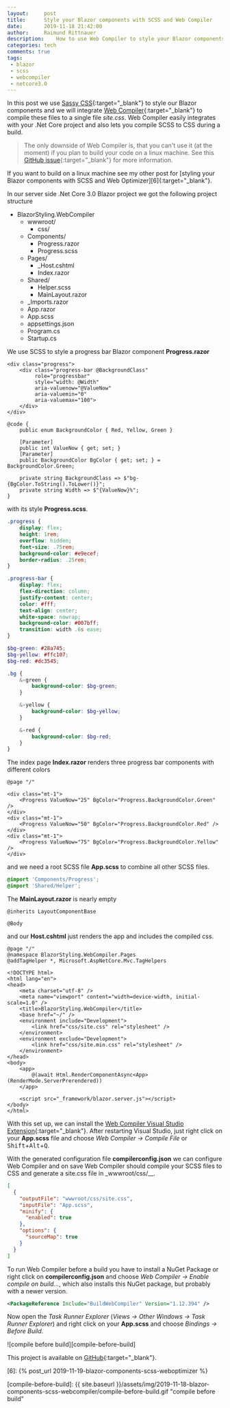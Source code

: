 ```yaml
---
layout:     post
title:      Style your Blazor components with SCSS and Web Compiler
date:       2019-11-18 21:42:00
author:     Raimund Rittnauer
description:    How to use Web Compiler to style your Blazor components with Sassy CSS
categories: tech
comments: true
tags:
 - blazor
 - scss
 - webcompiler
 - netcore3.0
---
```


In this post we use [Sassy CSS][1]{:target="_blank"} to style our Blazor components and we will integrate [Web Compiler][2]{:target="_blank"} to compile these files to a single file _site.css_. Web Compiler easily integrates with your .Net Core project and also lets you compile SCSS to CSS during a build.

> The only downside of Web Compiler is, that you can't use it (at the moment) if you plan to build your code on a linux machine. See this [GitHub issue][3]{:target="_blank"} for more information.

If you want to build on a linux machine see my other post for [styling your Blazor components with SCSS and Web Optimizer][6]{:target="_blank"}.

In our server side .Net Core 3.0 Blazor project we got the following project structure

* BlazorStyling.WebCompiler
    * wwwroot/
        * css/
    * Components/
        * Progress.razor
        * Progress.scss
    * Pages/
        * _Host.cshtml
        * Index.razor
    * Shared/
        * Helper.scss
        * MainLayout.razor
    * _Imports.razor
    * App.razor
    * App.scss
    * appsettings.json
    * Program.cs
    * Startup.cs

We use SCSS to style a progress bar Blazor component __Progress.razor__

``` razor
<div class="progress">
    <div class="progress-bar @BackgroundClass"
         role="progressbar"
         style="width: @Width"
         aria-valuenow="@ValueNow"
         aria-valuemin="0"
         aria-valuemax="100">
    </div>
</div>

@code {
    public enum BackgroundColor { Red, Yellow, Green }

    [Parameter]
    public int ValueNow { get; set; }
    [Parameter]
    public BackgroundColor BgColor { get; set; } = BackgroundColor.Green;

    private string BackgroundClass => $"bg-{BgColor.ToString().ToLower()}";
    private string Width => $"{ValueNow}%";
}
```

with its style __Progress.scss__.

``` scss
.progress {
    display: flex;
    height: 1rem;
    overflow: hidden;
    font-size: .75rem;
    background-color: #e9ecef;
    border-radius: .25rem;
}

.progress-bar {
    display: flex;
    flex-direction: column;
    justify-content: center;
    color: #fff;
    text-align: center;
    white-space: nowrap;
    background-color: #007bff;
    transition: width .6s ease;
}

$bg-green: #28a745;
$bg-yellow: #ffc107;
$bg-red: #dc3545;

.bg {
    &-green {
        background-color: $bg-green;
    }

    &-yellow {
        background-color: $bg-yellow;
    }

    &-red {
        background-color: $bg-red;
    }
}
```

The index page __Index.razor__ renders three progress bar components with different colors

``` razor
@page "/"

<div class="mt-1">
    <Progress ValueNow="25" BgColor="Progress.BackgroundColor.Green" />
</div>
<div class="mt-1">
    <Progress ValueNow="50" BgColor="Progress.BackgroundColor.Red" />
</div>
<div class="mt-1">
    <Progress ValueNow="75" BgColor="Progress.BackgroundColor.Yellow" />
</div>
```

and we need a root SCSS file __App.scss__ to combine all other SCSS files.

``` scss
@import 'Components/Progress';
@import 'Shared/Helper';
```

The __MainLayout.razor__ is nearly empty

``` razor
@inherits LayoutComponentBase

@Body
```

and our __Host.cshtml__ just renders the app and includes the compiled css.

``` cshtml
@page "/"
@namespace BlazorStyling.WebCompiler.Pages
@addTagHelper *, Microsoft.AspNetCore.Mvc.TagHelpers

<!DOCTYPE html>
<html lang="en">
<head>
    <meta charset="utf-8" />
    <meta name="viewport" content="width=device-width, initial-scale=1.0" />
    <title>BlazorStyling.WebCompiler</title>
    <base href="~/" />
    <environment include="Development">
        <link href="css/site.css" rel="stylesheet" />
    </environment>
    <environment exclude="Development">
        <link href="css/site.min.css" rel="stylesheet" />
    </environment>
</head>
<body>
    <app>
        @(await Html.RenderComponentAsync<App>(RenderMode.ServerPrerendered))
    </app>

    <script src="_framework/blazor.server.js"></script>
</body>
</html>
```

With this set up, we can install the [Web Compiler Visual Studio Extension][4]{:target="_blank"}. After restarting Visual Studio, just right click on your __App.scss__ file and choose _Web Compiler -> Compile File_ or <kbd>Shift</kbd>+<kbd>Alt</kbd>+<kbd>Q</kbd>.

With the generated configuration file __compilerconfig.json__ we can configure Web Compiler and on save Web Compiler should compile your SCSS files to CSS and generate a site.css file in _wwwroot/css/__.

``` json
[
  {
    "outputFile": "wwwroot/css/site.css",
    "inputFile": "App.scss",
    "minify": {
      "enabled": true
    },
    "options": {
      "sourceMap": true
    }
  }
]
```

To run Web Compiler before a build you have to install a NuGet Package or right click on __compilerconfig.json__ and choose _Web Compiler -> Enable compile on build..._, which also installs this NuGet package, but probably with a newer version.

``` xml
<PackageReference Include="BuildWebCompiler" Version="1.12.394" />
```

Now open the _Task Runner Explorer_ (_Views -> Other Windows -> Task Runner Explorer_) and right click on your __App.scss__ and choose _Bindings -> Before Build_.

![compile before build][compile-before-build]

This project is available on [GitHub][5]{:target="_blank"}.

[1]: https://sass-lang.com/
[2]: https://github.com/madskristensen/WebCompiler
[3]: https://github.com/madskristensen/WebCompiler/issues/354#issuecomment-466254831
[4]: https://marketplace.visualstudio.com/items?itemName=MadsKristensen.WebCompiler
[5]: https://github.com/raaaimund/BlazorStyling/tree/blazor-components-scss-webcompiler
[6]: {% post_url 2019-11-19-blazor-components-scss-weboptimizer %}

[compile-before-build]: {{ site.baseurl }}/assets/img/2019-11-18-blazor-components-scss-webcompiler/compile-before-build.gif "compile before build"